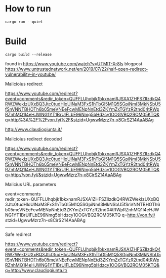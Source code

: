 # How to run
`cargo run --quiet`

# Build
`cargo build --release`

found in https://www.youtube.com/watch?v=UTMlT-Xr8Is
blogpost https://www.untrustednetwork.net/en/2019/07/22/half-open-redirect-vulnerability-in-youtube/

Malicioius redirect

https://www.youtube.com/redirect?event=comments&redir_token=QUFFLUhqbjk1bkxnamRJSXA1ZHFSZlIzdkQ4RWZWekIzUXxBQ3Jtc0tudHloUlNaM3FxS1hTbGl5M1Q5SGpiNmI3MkNSbU5fSnVNNTBHOTh6b05meVNEeFcwMENpNnEtd3ZKYmZxTGYzR2tnd04tRWpRZnhMQ1I4eHJWNG1YT1BrUlFLbE96Nmg5bHdzcy1OOGVBQ2ROM05KTQ&q=http%3A%2F%2Fvon.fyi%2F&stzid=UgwwMzrz7n-x8CirS214AaABAg

http://www.claudiogiunta.it/

Malicioius redirect decoded

https://www.youtube.com/redirect?event=comments&redir_token=QUFFLUhqbjk1bkxnamRJSXA1ZHFSZlIzdkQ4RWZWekIzUXxBQ3Jtc0tudHloUlNaM3FxS1hTbGl5M1Q5SGpiNmI3MkNSbU5fSnVNNTBHOTh6b05meVNEeFcwMENpNnEtd3ZKYmZxTGYzR2tnd04tRWpRZnhMQ1I4eHJWNG1YT1BrUlFLbE96Nmg5bHdzcy1OOGVBQ2ROM05KTQ&q=http://von.fyi/&stzid=UgwwMzrz7n-x8CirS214AaABAg

Malicius URL parameters

event=comments
redir_token=QUFFLUhqbjk1bkxnamRJSXA1ZHFSZlIzdkQ4RWZWekIzUXxBQ3Jtc0tudHloUlNaM3FxS1hTbGl5M1Q5SGpiNmI3MkNSbU5fSnVNNTBHOTh6b05meVNEeFcwMENpNnEtd3ZKYmZxTGYzR2tnd04tRWpRZnhMQ1I4eHJWNG1YT1BrUlFLbE96Nmg5bHdzcy1OOGVBQ2ROM05KTQ
q=http://von.fyi/
stzid=UgwwMzrz7n-x8CirS214AaABAg

----------------------

Safe redirect

https://www.youtube.com/redirect?event=comments&redir_token=QUFFLUhqbjk1bkxnamRJSXA1ZHFSZlIzdkQ4RWZWekIzUXxBQ3Jtc0tudHloUlNaM3FxS1hTbGl5M1Q5SGpiNmI3MkNSbU5fSnVNNTBHOTh6b05meVNEeFcwMENpNnEtd3ZKYmZxTGYzR2tnd04tRWpRZnhMQ1I4eHJWNG1YT1BrUlFLbE96Nmg5bHdzcy1OOGVBQ2ROM05KTQ&q=http://www.claudiogiunta.it/
